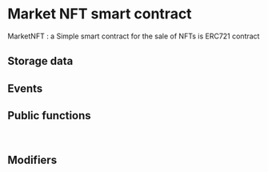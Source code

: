 # Market NFT smart contract
MarketNFT : a Simple smart contract for the sale of NFTs
is ERC721 contract


## Storage data


## Events




## Public functions<br>



<br>

## Modifiers<br>

